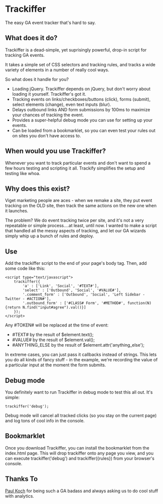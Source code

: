 # Trackiffer

The easy GA event tracker that's hard to say.

## What does it do?

Trackiffer is a dead-simple, yet suprisingly powerful, drop-in script for tracking GA events.

It takes a simple set of CSS selectors and tracking rules, and tracks a wide variety of elements in a number of really cool ways.

So what does it handle for you? 

- Loading jQuery. Trackiffer depends on jQuery, but don't worry about loading it yourself. Trackiffer's got it.
- Tracking events on links/checkboxes/buttons (click), forms (submit), select elements (change), even text inputs (blur).
- Delays outbound links AND form submissions by 100ms to maximize your chances of tracking the event.
- Provides a super-helpful debug mode you can use for setting up your events.
- Can be loaded from a bookmarklet, so you can even test your rules out on sites you don't have access to.

## When would you use Trackiffer?

Whenever you want to track particular events and don't want to spend a few hours testing and scripting it all. Trackify simplifies the setup and testing like whoa.

## Why does this exist?

Viget marketing people are aces - when we remake a site, they put event tracking on the OLD site, then track the same actions on the new one when it launches.

The problem? We do event tracking twice per site, and it's not a very repeatable or simple process....at least, until now. 
I wanted to make a script that handled all the messy aspects of tracking, and let our GA wizards simply whip up a bunch of rules and deploy.

## Use

Add the trackiffer script to the end of your page's body tag. Then, add some code like this:

	<script type="text/javascript">
		trackiffer({
			'a' : ['Link', 'Social', '#TEXT#'],
			'select' : ['Outbound', 'Social', '#VALUE#'],
			'.comment_form' : ['Outbound', 'Social', 'Left Sidebar - Twitter - #ACTION#'],
			'.outbound_form' : ['#CLASS# Form', '#METHOD#', function(N){return N.find("input#agree").val()}]
		});
	</script>
	
Any #TOKEN# will be replaced at the time of event:

- #TEXT# by the result of $element.text();
- #VALUE# by the result of $element.val();
- #ANYTHING_ELSE by the result of $element.attr('anything_else');

In extreme cases, you can just pass it callbacks instead of strings. This lets you do all kinds of fancy stuff - 
in the example, we're recording the value of a particular input at the moment the form submits.

## Debug mode

You definitely want to run Trackiffer in debug mode to test this all out. It's simple:  

	trackiffer('debug');

Debug mode will cancel all tracked clicks (so you stay on the current page) and log tons of cool info in the console.
	
## Bookmarklet

Once you download Trackiffer, you can install the bookmarklet from the index.html page. This will drop trackiffer onto any page you view, and you can execute trackiffer('debug') and trackiffer({rules}) from your browser's console.

## Thanks To

[Paul Koch](http://www.viget.com/about/team/pkoch/) for being such a GA badass and always asking us to do cool stuff with analytics.
